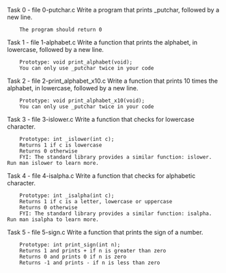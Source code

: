 Task 0 - file 0-putchar.c
	Write a program that prints _putchar, followed by a new line.

		The program should return 0

Task 1 - file 1-alphabet.c
	Write a function that prints the alphabet, in lowercase, followed by a new line.

		Prototype: void print_alphabet(void);
		You can only use _putchar twice in your code

Task 2 - file 2-print_alphabet_x10.c
	Write a function that prints 10 times the alphabet, in lowercase, followed by a new line.

		Prototype: void print_alphabet_x10(void);
		You can only use _putchar twice in your code

Task 3 - file 3-islower.c
	Write a function that checks for lowercase character.

		Prototype: int _islower(int c);
		Returns 1 if c is lowercase
		Returns 0 otherwise
		FYI: The standard library provides a similar function: islower. Run man islower to learn more.

Task 4 - file 4-isalpha.c
	Write a function that checks for alphabetic character.

		Prototype: int _isalpha(int c);
		Returns 1 if c is a letter, lowercase or uppercase
		Returns 0 otherwise
		FYI: The standard library provides a similar function: isalpha. Run man isalpha to learn more.

Task 5 - file 5-sign.c
	Write a function that prints the sign of a number.

		Prototype: int print_sign(int n);
		Returns 1 and prints + if n is greater than zero
		Returns 0 and prints 0 if n is zero
		Returns -1 and prints - if n is less than zero


